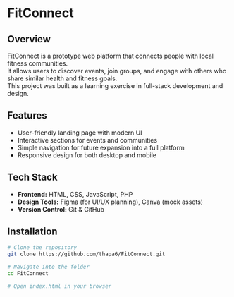 # FitConnect 

## Overview
FitConnect is a prototype web platform that connects people with local fitness communities.  
It allows users to discover events, join groups, and engage with others who share similar health and fitness goals.  
This project was built as a learning exercise in full-stack development and design.

## Features
- User-friendly landing page with modern UI  
- Interactive sections for events and communities  
- Simple navigation for future expansion into a full platform  
- Responsive design for both desktop and mobile  

## Tech Stack
- **Frontend:** HTML, CSS, JavaScript, PHP  
- **Design Tools:** Figma (for UI/UX planning), Canva (mock assets)  
- **Version Control:** Git & GitHub  

## Installation
```bash
# Clone the repository
git clone https://github.com/thapa6/FitConnect.git

# Navigate into the folder
cd FitConnect

# Open index.html in your browser

